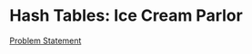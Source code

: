 # Hash Tables: Ice Cream Parlor

[Problem Statement](https://www.hackerrank.com/challenges/ctci-ice-cream-parlor)